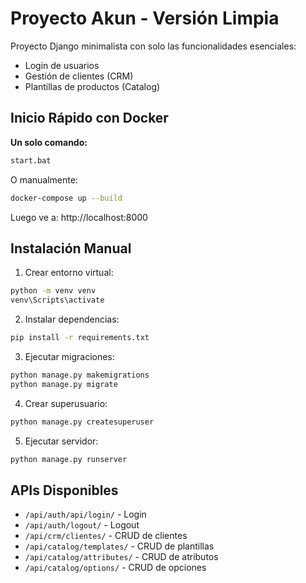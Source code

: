 # Proyecto Akun - Versión Limpia

Proyecto Django minimalista con solo las funcionalidades esenciales:
- Login de usuarios
- Gestión de clientes (CRM)
- Plantillas de productos (Catalog)

## Inicio Rápido con Docker

**Un solo comando:**
```bash
start.bat
```

O manualmente:
```bash
docker-compose up --build
```

Luego ve a: http://localhost:8000

## Instalación Manual

1. Crear entorno virtual:
```bash
python -m venv venv
venv\Scripts\activate
```

2. Instalar dependencias:
```bash
pip install -r requirements.txt
```

3. Ejecutar migraciones:
```bash
python manage.py makemigrations
python manage.py migrate
```

4. Crear superusuario:
```bash
python manage.py createsuperuser
```

5. Ejecutar servidor:
```bash
python manage.py runserver
```

## APIs Disponibles

- `/api/auth/api/login/` - Login
- `/api/auth/logout/` - Logout
- `/api/crm/clientes/` - CRUD de clientes
- `/api/catalog/templates/` - CRUD de plantillas
- `/api/catalog/attributes/` - CRUD de atributos
- `/api/catalog/options/` - CRUD de opciones